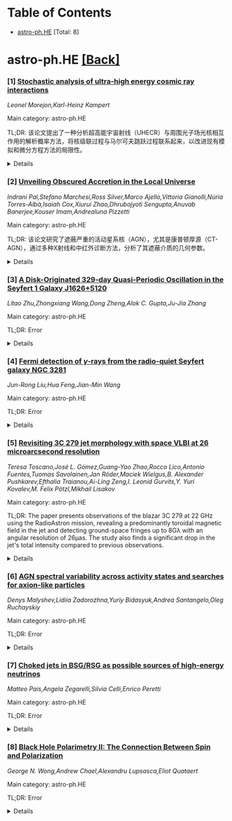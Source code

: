 <div id=toc></div>

# Table of Contents

- [astro-ph.HE](#astro-ph.HE) [Total: 8]


<div id='astro-ph.HE'></div>

# astro-ph.HE [[Back]](#toc)

### [1] [Stochastic analysis of ultra-high energy cosmic ray interactions](https://arxiv.org/abs/2509.21461)
*Leonel Morejon,Karl-Heinz Kampert*

Main category: astro-ph.HE

TL;DR: 该论文提出了一种分析超高能宇宙射线（UHECR）与周围光子场光核相互作用的解析概率方法，将核级联过程与马尔可夫跳跃过程联系起来，以改进现有模拟和微分方程方法的局限性。


<details>
  <summary>Details</summary>
Motivation: 理解地球观测到的宇宙射线成分与源发射成分之间的联系是关键，但现有方法无法准确描述其随机性，因此需要更精确的解析概率模型。

Method: 论文建立了一个解析的概率描述框架，结合马尔可夫跳跃过程，用于分析UHECR的光核相互作用和由此产生的核级联过程。

Result: 该方法能够计算通常关注的量，如地平线、谱和成分，并通过与天体物理实例（例如星系际传播和UHECR源）的比较，展示了其在描述这些过程中的优势。

Conclusion: 该解析概率描述为研究UHECR相互作用和核级联提供了新的工具，有助于更准确地理解宇宙射线的传播和成分变化，对天体物理学有重要意义。

Abstract: Photonuclear interactions between ultra-high-energy cosmic ray (UHECR) nuclei
and surrounding photon fields are key to understanding the connection between
the compositions observed at Earth and those emitted from the sources. These
interactions can completely disintegrate a nucleus of iron over trajectory
lengths of a few and up to hundreds of megaparsecs, depending on the energy of
the UHECR. The stochastic nature of these interactions means that it is not
possible to describe them deterministically for a single cosmic ray, and an
exact formulation of the probability distributions is not yet available.
Current approaches describe these interactions using either Monte Carlo
simulations or solving ordinary differential equations that neglect
stochasticity. Because of the limitations of these approaches, only partial
capture of the process is achieved. This paper presents an analytic
probabilistic description of UHECR interactions and the resulting nuclear
cascades, establishing their connection to Markov jump processes. The
fundamental properties of these cascades are presented, as is the computation
of the usual quantities of interest, such as the horizon, spectrum, and
composition. The benefits of this description are outlined using astrophysical
examples related to extragalactic propagation and UHECR sources.

</details>


### [2] [Unveiling Obscured Accretion in the Local Universe](https://arxiv.org/abs/2509.21532)
*Indrani Pal,Stefano Marchesi,Ross Silver,Marco Ajello,Vittoria Gianolli,Núria Torres-Albà,Isaiah Cox,Xiurui Zhao,Dhrubojyoti Sengupta,Anuvab Banerjee,Kouser Imam,Andrealuna Pizzetti*

Main category: astro-ph.HE

TL;DR: 该论文研究了遮蔽严重的活动星系核（AGN），尤其是康普顿厚源（CT-AGN），通过多种X射线和中红外诊断方法，分析了其遮蔽介质的几何参数。


<details>
  <summary>Details</summary>
Motivation: 理解超大质量黑洞（SMBH）的增长和宇宙X射线背景（CXB）的起源需要研究遮蔽严重的AGN，尤其是康普顿厚源。然而，观测到的CT-AGN比例远低于模型预测，这主要是由于强烈的吸收偏差。

Method: 选取了26个邻近（红移z<0.1）AGN样本，来自Swift-BAT 150个月目录，使用NuSTAR和软X射线望远镜（Xmm-Newton, Chandra, 或Swift-xrt）观测。通过MyTorus、Borus02和UXCLUMPY三种自洽的环形模型来限制遮蔽介质的参数，包括线-of-sight柱密度（N_H,los）和其他几何参数。

Result: 三种模型在N_H,los估计上基本一致，但Borus02更倾向于将较多的源归类为CT-AGN。使用中红外/X射线关系和机器学习模型与宽带最佳拟合N_H,los测量值进行基准测试，发现前者的中重遮蔽区域（logN_H ≳ 23.5 cm^{-2}）效果较好，但后者在康普顿薄到中度厚区域（logN_H ≲ 23.5 cm^{-2}）提供了更高的准确性。

Conclusion: 尽管中红外/X射线关系在重遮蔽区域有效，但机器学习模型在康普顿薄到中度厚区域显示了更高的准确性，可能更高效地弥合观测遮蔽与模型预测之间的差距。

Abstract: Heavily obscured Active Galactic Nuclei (AGN), especially Compton-thick
sources with line-of-sight column density ($N_{\rm H,los}$) $>$ 10$^{24}$
cm$^{-2}$, are critical to understanding supermassive black hole (SMBH) growth
and the origin of the Cosmic X-ray Background (CXB). However, their observed
fraction remains significantly below model predictions, due to strong
absorption bias, even in the hard X-ray (i.e., above 10 keV) band. We analyze a
sample of 26 nearby ($z < 0.1$) AGN from the Swift-BAT 150-month catalog,
selected via mid-IR to X-ray diagnostics and observed with NuSTAR and soft
X-ray telescopes (Xmm-Newton, Chandra, or Swift-xrt). Using self-consistent
torus models (MyTorus, Borus02, and UXCLUMPY), we aim to constrain $N_{\rm
H,los}$, the average torus column density, and other geometrical parameters of
the obscuring medium. A comparative analysis among the three torus models
showed that while estimates of $N_{\rm{H,los}}$ were generally in agreement,
Borus02 tended to classify a slightly larger number of sources as Compton-thick
AGN (CT-AGN). Building on this comparison, we benchmark two prediction schemes
-- a mid-IR/X-ray relation and a machine-learning model -- against our
broadband best-fit $N_{\rm H,los}$ measurements to assess which approach more
effectively bridges the gap between predicted and measured obscuration, finding
that while the former works effectively in the heavily obscured region
(log$\rm{N_H} \gtrsim$ 23.5 $\rm{cm^{-2}}$), the latter provides improved
accuracy, particularly for Compton-thin to moderately thick regimes
(log$\rm{N_H} \lesssim$ 23.5 $\rm{cm^{-2}}$).

</details>


### [3] [A Disk-Originated 329-day Quasi-Periodic Oscillation in the Seyfert 1 Galaxy J1626+5120](https://arxiv.org/abs/2509.21692)
*Litao Zhu,Zhongxiang Wang,Dong Zheng,Alok C. Gupta,Ju-Jia Zhang*

Main category: astro-ph.HE

TL;DR: Error


<details>
  <summary>Details</summary>
Motivation: Error

Method: Error

Result: Error

Conclusion: Error

Abstract: The Seyfert 1 galaxy J1626+5120 is estimated to host a $10^8 M_{\odot}$ black
hole (BH) accreting at Eddington ratio $\dot{m}_{\text{Edd}} \approx 0.043$.
Its long-term multi-band light curve data show flicker-like variations, but in
a well-sampled $g$-band light curve, we are able to determine a $\simeq 329$\,d
quasi-periodic oscillation (QPO) at a $\sim$4.53$\sigma$ significance. Six
optical spectra were obtained for the source, three of which were taken by us.
The spectra show that the variations were mainly because of flux changes
blueward of 4000\,\AA. We also analyze X-ray and ultraviolet (UV) data obtained
with {\it the Neil Gehrels Swift Observatory (Swift)}, which targeted the
source in the past two years. X-ray and UV emissions of the source show
variations correlated with optical. Time lags of four UV bands and four optical
bands are determined with respect to the X-ray emission, which are consistent
with a continuum reprocessing disk model. These properties point out a disk
origin for the QPO, likely due to Lense-Thirring (LT) precession of the
accretion flow at $\sim$20 gravitational radii of the BH. This QPO could be a
key case linking sub-year long QPOs in jets, which have more cases reported, to
LT precession.

</details>


### [4] [Fermi detection of $γ$-rays from the radio-quiet Seyfert galaxy NGC 3281](https://arxiv.org/abs/2509.21958)
*Jun-Rong Liu,Hua Feng,Jian-Min Wang*

Main category: astro-ph.HE

TL;DR: Error


<details>
  <summary>Details</summary>
Motivation: Error

Method: Error

Result: Error

Conclusion: Error

Abstract: We report the detection of significant $\gamma$-ray emission with $\it
Fermi$-LAT from the radio-quiet Seyfert 2 galaxy NGC 3281, with a luminosity of
$5.9\,(\pm 1.7)\times10^{41}\rm\,erg\,s^{-1}$ at a significance of
$6.22\,\sigma$ (TS = $42.81$). The power-law photon index is $2.61~(\pm 0.24)$,
indicative of a soft spectrum. The star formation activity in NGC 3281 is
insufficient to explain its $\gamma$-ray luminosity based on the empirical
relation between the infrared and $\gamma$-ray luminosities observed in other
sources. The multiwavelength spectrum can be explained as due to inverse
Compton scattering by relativistic electrons in the corona or jet of seed
photons from the corona, disk and torus. The source is Compton-thick and
attenuation of GeV photons due to pair production in the corona is
nonnegligible (with an optical depth of about 10). The intrinsic $\gamma$-ray
luminosity is inferred to be $3.4\,\times10^{42}$ and
$2.2\,\times10^{41}\rm\,erg\,s^{-1}$ for the corona and jet model,
respectively. The observed $\gamma$-ray and radio luminosities is roughly
consistent with the known correlation between the two quantities, among the
lowest luminosity regime. The jet origin is valid only if the radio emission is
dominated by the jet.

</details>


### [5] [Revisiting 3C 279 jet morphology with space VLBI at 26 microarcsecond resolution](https://arxiv.org/abs/2509.21987)
*Teresa Toscano,José L. Gómez,Guang-Yao Zhao,Rocco Lico,Antonio Fuentes,Tuomas Savolainen,Jan Röder,Maciek Wielgus,B. Alexander Pushkarev,Efthalia Traianou,Ai-Ling Zeng,I. Leonid Gurvits,Y. Yuri Kovalev,M. Felix Pötzl,Mikhail Lisakov*

Main category: astro-ph.HE

TL;DR: The paper presents observations of the blazar 3C 279 at 22 GHz using the RadioAstron mission, revealing a predominantly toroidal magnetic field in the jet and detecting ground-space fringes up to 8Gλ with an angular resolution of 26μas. The study also finds a significant drop in the jet's total intensity compared to previous observations.


<details>
  <summary>Details</summary>
Motivation: To investigate the magnetic field structure and fine-scale jet properties of the blazar 3C 279 at 22 GHz using the advanced capabilities of the RadioAstron mission.

Method: The observations were conducted using the space VLBI mission RadioAstron on 2018 January 15. Images were reconstructed using the RML method in the eht-imaging library, and ground-space fringes were detected up to a projected baseline length of approximately 8Gλ.

Result: The electric vector position angles are mostly aligned with the jet direction, indicating a predominantly toroidal magnetic field. The fine-scale structure of the relativistic jet was observed extending up to about 180 parsec from the radio core, but the filamentary structure reported in 2014 observations was not detected. Public 43 GHz data showed a significant drop in the jet's total intensity.

Conclusion: The findings confirm a toroidal magnetic field in the jet and estimate its strength to be around 0.2 G. The lack of filamentary structure in the current study suggests possible changes in the jet's emission properties or observational conditions over time.

Abstract: We present observations of the blazar 3C 279 at 22 GHz using the space VLBI
mission RadioAstron on 2018 January 15. Images in both total intensity and
fractional polarization are reconstructed using RML method implemented in the
eht-imaging library. The electric vector position angles are found to be mostly
aligned with the general jet direction, suggesting a predominantly toroidal
magnetic field, in agreement with the presence of a helical magnetic field.
Ground-space fringes were detected up to a projected baseline length of $\sim
8$G$\lambda$, achieving the angular resolution of around 26$\mu$as. The
fine-scale structure of the relativistic jet is found in our study extending to
a projected distance of $\sim 180$ parsec from the radio core. However, the
filamentary structure reported by previous RadioAstron observations of 2014 is
not detected in our current study. We discuss potential causes for this
phenomenon, together with a comparison using public 43 GHz data from the
BEAM-ME program, showing a significant drop in the jet's total intensity. The
optically thick core is observed with a brightness temperature of $ 1.6 \times
10^{12}$ K, consistent with equipartition between the energy densities of the
relativistic particles and the magnetic field. This yields an estimated
magnetic field strength of 0.2 G.

</details>


### [6] [AGN spectral variability across activity states and searches for axion-like particles](https://arxiv.org/abs/2509.22344)
*Denys Malyshev,Lidiia Zadorozhna,Yuriy Bidasyuk,Andrea Santangelo,Oleg Ruchayskiy*

Main category: astro-ph.HE

TL;DR: Error


<details>
  <summary>Details</summary>
Motivation: Error

Method: Error

Result: Error

Conclusion: Error

Abstract: Axion-like particles (ALPs) are compelling candidates for dark matter and
potential portals to new physics beyond the Standard Model. Photons traversing
magnetized regions can convert into ALPs, producing characteristic,
energy-dependent absorption features in astrophysical spectra. The probability
of such conversions depends sensitively on both the photon energy and the
properties of the intervening magnetic fields.
  Most existing searches have focused on individual astrophysical sources, but
uncertainties in the structure and strength of cosmic magnetic fields have
limited their reach. Recently, we have demonstrated that active galactic nuclei
(AGNs) observed through galaxy clusters provide especially promising targets
for ALP searches. By stacking multiple AGN-cluster sightlines, one can average
over poorly known magnetic field configurations in galaxy clusters and recover
a distinctive ALP-induced spectral suppression, thereby significantly enhancing
sensitivity.
  In this work, we investigate a possible systematic uncertainty in such
analyses: the intrinsic time-variability of AGN spectra. We demonstrate that
AGN flux variability is correlated with spectral hardness, and that
time-averaging over flaring and quiescent states can potentially mimic the
suppression features imprinted by ALP-photon mixing. Our findings imply that
the recent constraints remain conservative, and that incorporating detailed
spectral variability into stacking analyses can further sharpen the search for
axion-like particles.

</details>


### [7] [Choked jets in BSG/RSG as possible sources of high-energy neutrinos](https://arxiv.org/abs/2509.22419)
*Matteo Pais,Angela Zegarelli,Silvia Celli,Enrico Peretti*

Main category: astro-ph.HE

TL;DR: Error


<details>
  <summary>Details</summary>
Motivation: Error

Method: Error

Result: Error

Conclusion: Error

Abstract: The death of massive stars is accompanied by the formation of central and
accreting compact objects and the subsequent launch of relativistic jets.
However, not all jets successfully drill their way out of the stellar envelope.
Unsuccessful jets, also known as choked jets, may still produce radiation at
lower frequencies by dissipating the jet energy into a pressurized cocoon. This
cocoon expands within the stellar envelope and eventually breaks out as a
mildly relativistic outflow. We investigate the plasma physics in the
surroundings of massive collapsing stars harboring choked jets via
relativistic, non-resistive MHD simulations. As a result, we define the
parameter space allowing for jets to remain choked, and we quantify the
acceleration rate and efficiency for charged particles in the strong shocks of
such astrophysical environments. Preliminary results show that high Mach
numbers ($\sim 100$) after 5-10 seconds of constant energy injection
characterize the forward shock, possibly allowing for efficient particle
acceleration and high-energy neutrino production. Our results are presented for
blue supergiant progenitors.

</details>


### [8] [Black Hole Polarimetry II: The Connection Between Spin and Polarization](https://arxiv.org/abs/2509.22639)
*George N. Wong,Andrew Chael,Alexandru Lupsasca,Eliot Quataert*

Main category: astro-ph.HE

TL;DR: Error


<details>
  <summary>Details</summary>
Motivation: Error

Method: Error

Result: Error

Conclusion: Error

Abstract: We study synchrotron polarization in spatially resolved horizon-scale images,
such as those produced by the Event Horizon Telescope (EHT). In both general
relativistic magnetohydrodynamic (GRMHD) simulations as well as simplified
models of the black hole magnetosphere, the polarization angle, quantified by
the complex observable arg(beta_2), depends strongly and systematically on the
black hole spin. This relationship arises from the coupling between spin and
the structure of the magnetic field in the emission region, and it can be
computed analytically in the force-free limit. To explore this connection
further, we develop a semi-analytic inflow framework that solves the time
stationary axisymmetric equations of GRMHD in the black hole's equatorial
plane; this model can interpolate between the force-free and inertial regimes
by varying the magnetization of the inflow. Our model demonstrates how finite
inertia modifies the structure of the electromagnetic field and can be used to
quantitatively predict the observed polarization pattern. By comparing reduced
models, GRMHD simulations, and analytic limits, we show that the observed
synchrotron polarization can serve as a robust diagnostic of spin under
assumptions about Faraday rotation and the emission geometry. Applied to EHT
data, the model disfavors high-spin configurations for both M87* and Sgr A*,
highlighting the potential of polarimetric imaging as a probe of both black
hole spin and near-horizon plasma physics.

</details>
